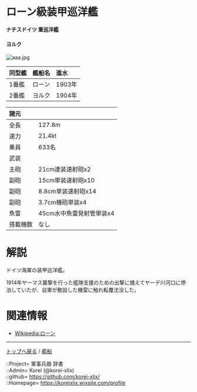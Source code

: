 # ローン級装甲巡洋艦
**ナチスドイツ 重巡洋艦**

#### ヨルク
![aaa.jpg](https://bn02pap001files.storage.live.com/y4mlnT1FAa6AsoJ0rE_O-uu4ncNl9KHA6AfB_EBu3aWcOx8Wac-eMJu4BhP1VXAMFXJT47ET4iDV6gRxcVR_J2qwqcVvJp43ekDmcYPN_OnXHZxFT3Ld7mGBRnG267d6otuJr2a8WYiQETtNWgrtjM0SchZu-pC88Q3rZMrcqogmTd6oWoy32B0xDk-vdpqAP6p?width=437&height=275&cropmode=none)  
  


|同型艦  |艦船名  |進水  |
|:--|:--|:--|
|1番艦  |ローン    |1903年  |
|2番艦  |ヨルク    |1904年  |


|諸元  |  |
|:--|:--|
|全長  |127.8m  |
|速力  |21.4kt  |
|乗員  |633名  |
|武装  |  |
|主砲  |21cm連装速射砲x2  |
|副砲  |15cm単装速射砲x10  |
|副砲  |8.8cm単装速射砲x14  |
|副砲  |3.7cm機砲単装x4  |
|魚雷  |45cm水中魚雷発射管単装x4  |
|搭載機数  |なし  |


# 解説
ドイツ海軍の装甲巡洋艦。  
  

1914年ヤーマス襲撃を行った艦隊支援のための出撃に備えてヤーデ川河口に停泊していたが、自軍が敷設した機雷に触れ転覆沈没した。  
  


# 関連情報
* [Wikipedia:ローン](https://ja.wikipedia.org/wiki/%E3%83%AD%E3%83%BC%E3%83%B3%E7%B4%9A%E8%A3%85%E7%94%B2%E5%B7%A1%E6%B4%8B%E8%89%A6)


***
[トップへ戻る](/readme.md) / [艦船](/ship/readme.md)  
  
::Project= 軍事兵器 辞書  
::Admin= Korei (@korei-xlix)  
::github= https://github.com/korei-xlix/  
::Homepage= https://koreixlix.wixsite.com/profile  
